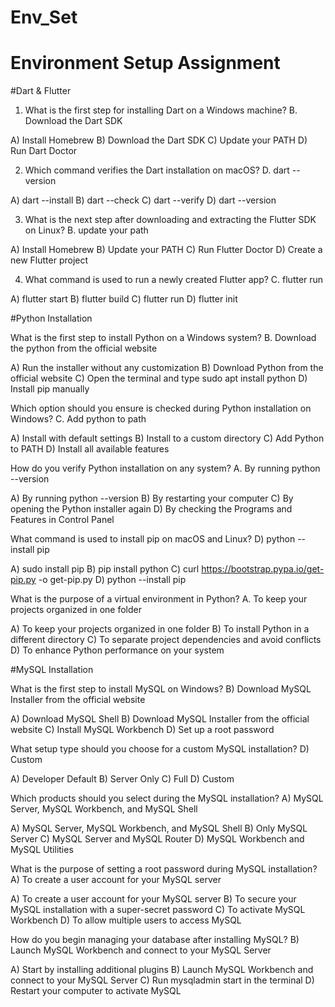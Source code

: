 # Env_Set

# Environment Setup Assignment

#Dart & Flutter

1. What is the first step for installing Dart on a Windows machine? B. Download the Dart SDK

A) Install Homebrew
B) Download the Dart SDK
C) Update your PATH
D) Run Dart Doctor


2. Which command verifies the Dart installation on macOS? D. dart --version

A) dart --install
B) dart --check
C) dart --verify
D) dart --version


3. What is the next step after downloading and extracting the Flutter SDK on Linux? B. update your path

A) Install Homebrew
B) Update your PATH
C) Run Flutter Doctor
D) Create a new Flutter project


4. What command is used to run a newly created Flutter app? C. flutter run

A) flutter start
B) flutter build
C) flutter run
D) flutter init


#Python Installation

What is the first step to install Python on a Windows system? B. Download the python from the official website

A) Run the installer without any customization
B) Download Python from the official website
C) Open the terminal and type sudo apt install python
D) Install pip manually

Which option should you ensure is checked during Python installation on Windows? C. Add python to path

A) Install with default settings
B) Install to a custom directory
C) Add Python to PATH
D) Install all available features

How do you verify Python installation on any system? A. By running python --version

A) By running python --version
B) By restarting your computer
C) By opening the Python installer again
D) By checking the Programs and Features in Control Panel

What command is used to install pip on macOS and Linux? D) python --install pip

A) sudo install pip
B) pip install python
C) curl https://bootstrap.pypa.io/get-pip.py -o get-pip.py
D) python --install pip

What is the purpose of a virtual environment in Python? A. To keep your projects organized in one folder

A) To keep your projects organized in one folder
B) To install Python in a different directory
C) To separate project dependencies and avoid conflicts
D) To enhance Python performance on your system

#MySQL Installation

What is the first step to install MySQL on Windows? B) Download MySQL Installer from the official website

A) Download MySQL Shell
B) Download MySQL Installer from the official website
C) Install MySQL Workbench
D) Set up a root password

What setup type should you choose for a custom MySQL installation? D) Custom

A) Developer Default
B) Server Only
C) Full
D) Custom

Which products should you select during the MySQL installation? A) MySQL Server, MySQL Workbench, and MySQL Shell

A) MySQL Server, MySQL Workbench, and MySQL Shell
B) Only MySQL Server
C) MySQL Server and MySQL Router
D) MySQL Workbench and MySQL Utilities

What is the purpose of setting a root password during MySQL installation? A) To create a user account for your MySQL server

A) To create a user account for your MySQL server
B) To secure your MySQL installation with a super-secret password
C) To activate MySQL Workbench
D) To allow multiple users to access MySQL

How do you begin managing your database after installing MySQL? B) Launch MySQL Workbench and connect to your MySQL Server

A) Start by installing additional plugins
B) Launch MySQL Workbench and connect to your MySQL Server
C) Run mysqladmin start in the terminal
D) Restart your computer to activate MySQL

